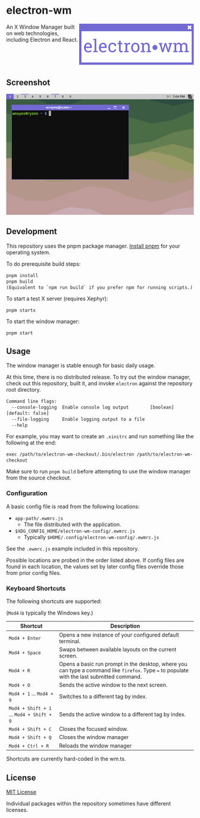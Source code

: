 # electron-wm

<img align="right" src="/assets/logo.svg" height="110px" alt="electron-wm logo">

An X Window Manager built on web technologies, including Electron and React.

<br /><br /><br />

## Screenshot

![electron-wm screenshot](assets/screenshots/1.png?raw=true)

## Development

This repository uses the pnpm package manager. [Install pnpm](https://pnpm.io/installation) for your operating system.

To do prerequisite build steps:

    pnpm install
    pnpm build
    (Equivalent to `npm run build` if you prefer npm for running scripts.)

To start a test X server (requires Xephyr):

    pnpm startx

To start the window manager:

    pnpm start

## Usage

The window manager is stable enough for basic daily usage.

At this time, there is no distributed release. To try out the window manager, check out this repository, built it, and invoke `electron` against the repository root directory.

```
Command line flags:
  --console-logging  Enable console log output        [boolean] [default: false]
  --file-logging     Enable logging output to a file
  --help
```

For example, you may want to create an `.xinitrc` and run something like the following at the end:

```
exec /path/to/electron-wm-checkout/.bin/electron /path/to/electron-wm-checkout
```

Make sure to run `pnpm build` before attempting to use the window manager from the source checkout.

### Configuration

A basic config file is read from the following locations:

- `app-path/.ewmrc.js`
  - The file distributed with the application.
- `$XDG_CONFIG_HOME/electron-wm-config/.ewmrc.js`
  - Typically `$HOME/.config/electron-wm-config/.ewmrc.js`

See the `.ewmrc.js` example included in this repository.

Possible locations are probed in the order listed above. If config files are found in each location, the values set by later config files override those from prior config files.

### Keyboard Shortcuts

The following shortcuts are supported:

(`Mod4` is typically the Windows key.)

| Shortcut                                  | Description                                                                                                                                 |
| ----------------------------------------- | ------------------------------------------------------------------------------------------------------------------------------------------- |
| `Mod4 + Enter`                            | Opens a new instance of your configured default terminal.                                                                                   |
| `Mod4 + Space`                            | Swaps between available layouts on the current screen.                                                                                      |
| `Mod4 + R`                                | Opens a basic run prompt in the desktop, where you can type a command like `firefox`. Type `=` to populate with the last submitted command. |
| `Mod4 + O`                                | Sends the active window to the next screen.                                                                                                 |
| `Mod4 + 1` ... `Mod4 + 9`                 | Switches to a different tag by index.                                                                                                       |
| `Mod4 + Shift + 1` ... `Mod4 + Shift + 9` | Sends the active window to a different tag by index.                                                                                        |
| `Mod4 + Shift + C`                        | Closes the focused window.                                                                                                                  |
| `Mod4 + Shift + Q`                        | Closes the window manager                                                                                                                   |
| `Mod4 + Ctrl + R`                         | Reloads the window manager                                                                                                                  |

Shortcuts are currently hard-coded in the wm.ts.

## License

[MIT License](LICENSE.md)

Individual packages within the repository sometimes have different licenses.
